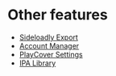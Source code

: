 # Other features

-   [Sideloadly Export](./sideloadly_export.md)
-   [Account Manager](./account_manager.md)
-   [PlayCover Settings](./playcover_settings.md)
-   [IPA Library](./ipa_library.md)
